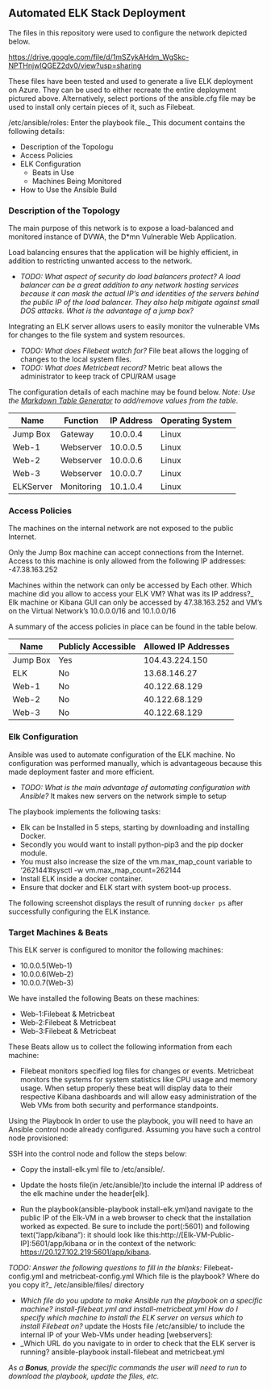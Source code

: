 ## Automated ELK Stack Deployment
The files in this repository were used to configure the network depicted below.

https://drive.google.com/file/d/1mSZykAHdm_WgSkc-NPTHnjwIQGEZ2dv0/view?usp=sharing

These files have been tested and used to generate a live ELK deployment on Azure. They can be used to either recreate the entire deployment pictured above. Alternatively, select portions of the ansible.cfg file may be used to install only certain pieces of it, such as Filebeat.

  /etc/ansible/roles: Enter the playbook file._
This document contains the following details:
- Description of the Topologu
- Access Policies
- ELK Configuration
  - Beats in Use
  - Machines Being Monitored
- How to Use the Ansible Build


### Description of the Topology

The main purpose of this network is to expose a load-balanced and monitored instance of DVWA, the D*mn Vulnerable Web Application.

Load balancing ensures that the application will be highly efficient, in addition to restricting unwanted access to the network.
- _TODO: What aspect of security do load balancers protect? A load balancer can be a great addition to any network hosting services because it can mask the actual IP’s and identities of the servers behind the public IP of the load balancer. They also help mitigate against small DOS attacks. What is the advantage of a jump box?_

Integrating an ELK server allows users to easily monitor the vulnerable VMs for changes to the file system and system resources.
- _TODO: What does Filebeat watch for?_ File beat allows the logging of changes to the local system files.
- _TODO: What does Metricbeat record?_ Metric beat allows the administrator to keep track of CPU/RAM usage 

The configuration details of each machine may be found below.
_Note: Use the [Markdown Table Generator](http://www.tablesgenerator.com/markdown_tables) to add/remove values from the table_.

| Name     | Function | IP Address | Operating System |
|----------|----------|------------|------------------|
| Jump Box | Gateway  | 10.0.0.4   | Linux            |
| Web-1    |Webserver | 10.0.0.5   | Linux            |
| Web-2    |Webserver | 10.0.0.6   | Linux            |
| Web-3    |Webserver | 10.0.0.7   | Linux            |
|ELKServer |Monitoring| 10.1.0.4   | Linux            |
### Access Policies

The machines on the internal network are not exposed to the public Internet. 

Only the Jump Box machine can accept connections from the Internet. Access to this machine is only allowed from the following IP addresses:
-47.38.163.252

Machines within the network can only be accessed by Each other.
 Which machine did you allow to access your ELK VM? What was its IP address?_ Elk machine or Kibana GUI can only be accessed by 47.38.163.252 and VM’s on the Virtual Network’s 10.0.0.0/16 and 10.1.0.0/16

A summary of the access policies in place can be found in the table below.

| Name     | Publicly Accessible | Allowed IP Addresses |
|----------|---------------------|----------------------|
| Jump Box | Yes                 | 104.43.224.150       |
| ELK      | No                  | 13.68.146.27         |
| Web-1    | No                  | 40.122.68.129        |
| Web-2    | No                  | 40.122.68.129        |
| Web-3    | No                  | 40.122.68.129        |     

### Elk Configuration

Ansible was used to automate configuration of the ELK machine. No configuration was performed manually, which is advantageous because this made deployment faster and more efficient.
- _TODO: What is the main advantage of automating configuration with Ansible?_ It makes new servers on the network simple to setup

The playbook implements the following tasks:
- Elk can be Installed in 5 steps, starting by downloading and installing Docker.
- Secondly you would want to install python-pip3 and the pip docker module.
- You must also increase the size of the vm.max_map_count variable to  ‘262144’#sysctl -w vm.max_map_count=262144
- Install ELK inside a docker container.
- Ensure that docker and ELK start with system boot-up process.

The following screenshot displays the result of running `docker ps` after successfully configuring the ELK instance.

 
### Target Machines & Beats
This ELK server is configured to monitor the following machines:
-	10.0.0.5(Web-1)
-	10.0.0.6(Web-2)
-	10.0.0.7(Web-3)

We have installed the following Beats on these machines:
-	Web-1:Filebeat & Metricbeat
-	Web-2:Filebeat & Metricbeat
-	Web-3:Filebeat & Metricbeat

These Beats allow us to collect the following information from each machine:
-	Filebeat monitors specified log files for changes or events. Metricbeat monitors the systems for system statistics like CPU usage and memory usage. When setup properly these beat will display data to their respective Kibana dashboards and will allow easy administration of the Web VMs from both security and performance standpoints.

 Using the Playbook
In order to use the playbook, you will need to have an Ansible control node already configured. Assuming you have such a control node provisioned: 

SSH into the control node and follow the steps below:
- Copy the install-elk.yml file to /etc/ansible/.
- Update the hosts file(in /etc/ansible/)to include the internal IP address of the elk machine under the header[elk]. 

- Run the playbook(ansible-playbook install-elk.yml)and navigate to the public IP of the Elk-VM in a web browser to check that the installation worked as expected. Be sure to include the port(:5601) and following text(“/app/kibana”): it should look like this:http://[Elk-VM-Public-IP]:5601/app/kibana or in the context of the network: https://20.127.102.219:5601/app/kibana.

 



_TODO: Answer the following questions to fill in the blanks:_
 Filebeat-config.yml and metricbeat-config.yml Which file is the playbook? Where do you copy it?_ /etc/ansible/files/ directory
- _Which file do you update to make Ansible run the playbook on a specific machine? install-filebeat.yml and install-metricbeat.yml How do I specify which machine to install the ELK server on versus which to install Filebeat on?_ update the Hosts file /etc/ansible/ to include the internal IP of your Web-VMs under heading [webservers]:
- _Which URL do you navigate to in order to check that the ELK server is running?  ansible-playbook install-filebeat and metricbeat.yml


_As a **Bonus**, provide the specific commands the user will need to run to download the playbook, update the files, etc._
